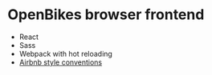 # OpenBikes browser frontend

- React
- Sass
- Webpack with hot reloading
- [Airbnb style conventions](https://github.com/airbnb/javascript)